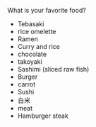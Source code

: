 What is your favorite food?

- Tebasaki
- rice omelette
- Ramen
- Curry and rice
- chocolate
- takoyaki
- Sashimi (sliced raw fish)
- Burger
- carrot
- Sushi
- 白米
- meat
- Hamburger steak
